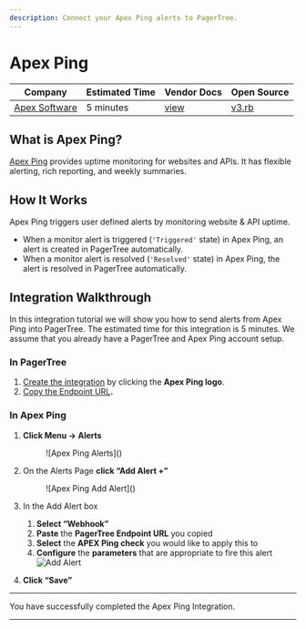 ```yaml
---
description: Connect your Apex Ping alerts to PagerTree.
---
```


# Apex Ping

| Company                           | Estimated Time | Vendor Docs                                 | Open Source                                                                                                                   |
| --------------------------------- | -------------- | ------------------------------------------- | ----------------------------------------------------------------------------------------------------------------------------- |
| [Apex Software](https://apex.sh/) | 5 minutes      | [view](https://apex.sh/docs/ping/webhooks/) | [v3.rb](https://github.com/PagerTree/pager\_tree-integrations/blob/main/app/models/pager\_tree/integrations/apex\_ping/v3.rb) |

## What is Apex Ping?

[Apex Ping](https://apex.sh/ping/) provides uptime monitoring for websites and APIs. It has flexible alerting, rich reporting, and weekly summaries.

## How It Works

Apex Ping triggers user defined alerts by monitoring website & API uptime.

* When a monitor alert is triggered (`'Triggered'` state) in Apex Ping, an alert is created in PagerTree automatically.
* When a monitor alert is resolved (`'Resolved'` state) in Apex Ping, the alert is resolved in PagerTree automatically.

## Integration Walkthrough

In this integration tutorial we will show you how to send alerts from Apex Ping into PagerTree. The estimated time for this integration is 5 minutes. We assume that you already have a PagerTree and Apex Ping account setup.

### In PagerTree

1. [Create the integration](introduction.md#create-an-integration) by clicking the **Apex Ping logo**.
2. [Copy the Endpoint URL](introduction.md#copy-the-endpoint-url)**.**

### In Apex Ping

1.  **Click Menu -> Alerts**

    <figure>![Apex Ping Alerts](<https://pagertree.com/assets/img/integrations/apex-ping/click-alerts.png>)<figcaption></figcaption></figure>
2.  On the Alerts Page **click “Add Alert +”**

    <figure>![Apex Ping Add Alert](<https://pagertree.com/assets/img/integrations/apex-ping/click-add-alert.png>)<figcaption></figcaption></figure>
3. In the Add Alert box
   1. **Select “Webhook”**
   2. **Paste** the **PagerTree Endpoint URL** you copied
   3. **Select** the **APEX Ping check** you would like to apply this to
   4. **Configure** the **parameters** that are appropriate to fire this alert ![Add Alert](https://pagertree.com/assets/img/integrations/apex-ping/add-alert.png)
4. **Click “Save”**

***

You have successfully completed the Apex Ping Integration.

***

